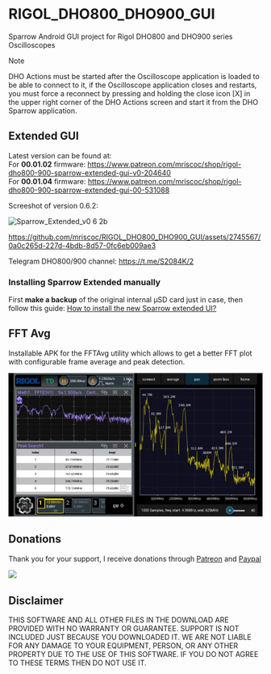 # RIGOL_DHO800_DHO900_GUI
Sparrow Android GUI project for Rigol DHO800 and DHO900 series Oscilloscopes

> [!NOTE]
> DHO Actions must be started after the Oscilloscope application is loaded to be able to connect to it, if the Oscilloscope application closes and restarts, you must force a reconnect by pressing and holding the close icon [X] in the upper right corner of the DHO Actions screen and start it from the DHO Sparrow application.

## Extended GUI

Latest version can be found at:  
For **00.01.02** firmware: https://www.patreon.com/mriscoc/shop/rigol-dho800-900-sparrow-extended-gui-v0-204640  
For **00.01.04** firmware: https://www.patreon.com/mriscoc/shop/rigol-dho800-900-sparrow-extended-gui-00-531088

Screeshot of version 0.6.2:

![Sparrow_Extended_v0 6 2b](https://github.com/user-attachments/assets/0c9c2f0e-f1a2-4f18-9756-7db6167a35c7)

  
https://github.com/mriscoc/RIGOL_DHO800_DHO900_GUI/assets/2745567/0a0c265d-227d-4bdb-8d57-0fc6eb009ae3

Telegram DHO800/900 channel: https://t.me/S2084K/2

### Installing Sparrow Extended manually
First **make a backup** of the original internal µSD card just in case,
then follow this guide: [How to install the new Sparrow extended UI?](https://github.com/mriscoc/RIGOL_DHO800_DHO900_GUI/discussions/4)

## FFT Avg
Installable APK for the FFTAvg utility which allows to get a better FFT plot with configurable frame average and peak detection.

![](https://github.com/mriscoc/RIGOL_DHO800_DHO900_GUI/blob/master/img/fftavg.gif?raw=true)


## Donations
Thank you for your support, I receive donations through [Patreon](https://www.patreon.com/mriscoc) and [Paypal](https://www.paypal.com/donate/?business=85SPAAR6UZEE8)   

[<img src="https://www.paypalobjects.com/en_US/i/btn/btn_donateCC_LG.gif">](https://www.paypal.com/donate?business=85SPAAR6UZEE8&currency_code=USD)   

## Disclaimer  

THIS SOFTWARE AND ALL OTHER FILES IN THE DOWNLOAD ARE PROVIDED WITH NO WARRANTY OR GUARANTEE. SUPPORT IS NOT INCLUDED JUST BECAUSE YOU DOWNLOADED IT. WE ARE NOT LIABLE FOR ANY DAMAGE TO YOUR EQUIPMENT, PERSON, OR ANY OTHER PROPERTY DUE TO THE USE OF THIS SOFTWARE. IF YOU DO NOT AGREE TO THESE TERMS THEN DO NOT USE IT.
